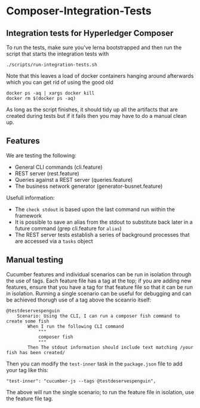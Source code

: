 # Composer-Integration-Tests
## Integration tests for Hyperledger Composer

To run the tests, make sure you've lerna bootstrapped and then run the script that starts the integration tests with 

```
./scripts/run-integration-tests.sh
```

Note that this leaves a load of docker containers hanging around afterwards which you can get rid of using the good old 

```
docker ps -aq | xargs docker kill
docker rm $(docker ps -aq)
```

As long as the script finishes, it should tidy up all the artifacts that are created during tests but if it fails then you 
may have to do a manual clean up.

## Features

We are testing the following:
 - General CLI commands (cli.feature)
 - REST server (rest.feature)
 - Queries against a REST server (queries.feature)
 - The business network generator (generator-busnet.feature)

Usefull information:
 - The `check stdout` is based upon the last command run within the framework
 - It is possible to save an alias from the stdout to substitute back later in a future command (grep cli.feature for `alias`)
 - The REST server tests establish a series of background processes that are accessed via a `tasks` object

## Manual testing
Cucumber features and individual scenarios can be run in isolation through the use of tags. Each feature file has a tag at the top; if you are adding new features, ensure that you have a tag for that feature file so that it can be run in isolation. Running a single scenario can be useful for debugging and can be achieved thorugh use of a tag above the sceanrio itself:

```
@testdeservespenguin
    Scenario: Using the CLI, I can run a composer fish command to create some fish
        When I run the following CLI command
            """
            composer fish
            """
        Then The stdout information should include text matching /your fish has been created/
```

Then you can modify the `test-inner` task in the `package.json` file to add your tag like this:

```
"test-inner": "cucumber-js --tags @testdeservespenguin",
```

The above will run the single scenario; to run the feature file in isolation, use the feature file tag.



